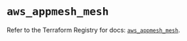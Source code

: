 # `aws_appmesh_mesh`

Refer to the Terraform Registry for docs: [`aws_appmesh_mesh`](https://registry.terraform.io/providers/hashicorp/aws/5.52.0/docs/resources/appmesh_mesh).
